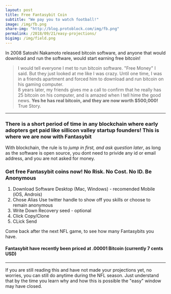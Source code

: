```yaml
---
layout: post
title: Free Fantasybit Coin
subtitle: "We pay you to watch football!"
image: /img/fb.png
share-img: "http://blog.protoblock.com/img/fb.png"
permalink: /2018/09/21/easy-projections/
bigimg: /img/field.png
---
```


In 2008 Satoshi Nakamoto released bitcoin software, and anyone that would download and run the software, would start earning free bitcoin! 

> I would tell everyone I met to run bitcoin software. "Free Money" I said. But they just looked at me like I was crazy. Until one time, I was in a friends apartment and forced him to download and run bitcoin on his gaming computer.   
> 8 years later, my friends gives me a call to confirm that he really has 25 bitcoin on his computer, and is amazed when I tell hime the good news. **Yes he has real bitcoin, and they are now worth $500,000!** True Story.

----

### There is a short period of time in any blockchain where early adopters get paid like sillicon valley startup founders! This is where we are now with Fantasybit 

With blockchain, the rule is to *_jump in first, and ask question later_*, as long as the software is open source, you dont need to privide any id or email address, and you are not asked for money. 

### Get free Fantasybit coins now! No Risk. No Cost. No ID. Be Anonymous 

1. Download Software
 Desktop (Mac, Windows) - recomended
 Mobile (iOS, Androis) 
2. Chose Alias 
 Use twitter handle to show off you skills or choose to remain anonymous
3. Write Down Recovery seed - optional 
4. Click Copy/Clone
5. CLick Send 


Come back after the next NFL game, to see how many Fantasybits you have. 

#### Fantasybit have recently been priced at .00001 Bitcoin (currently 7 cents USD) 

---

If you are still reading this and have not made your projections yet, no worries, you can still do anytime during the NFL season. Just understand that by the time you learn why and how this is possible the "easy" window may have closed. 

